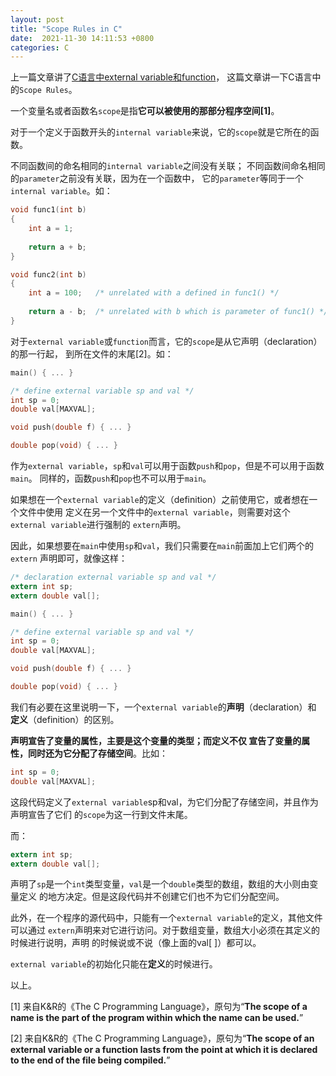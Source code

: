 ```yaml
---
layout: post
title: "Scope Rules in C"
date:  2021-11-30 14:11:53 +0800
categories: C
---
```


上一篇文章讲了[C语言中external variable和function](https://guo-sj.github.io/c/2021/11/30/external-variables-and-functions-in-c)，
这篇文章讲一下C语言中的`Scope Rules`。

一个变量名或者函数名`scope`是指**它可以被使用的那部分程序空间[1]**。

对于一个定义于函数开头的`internal variable`来说，它的`scope`就是它所在的函数。

不同函数间的命名相同的`internal variable`之间没有关联；
不同函数间命名相同的`parameter`之前没有关联，因为在一个函数中，
它的`parameter`等同于一个`internal variable`。如：
```c
void func1(int b)
{
    int a = 1;
    
    return a + b;
}

void func2(int b)
{
    int a = 100;   /* unrelated with a defined in func1() */
    
    return a - b;  /* unrelated with b which is parameter of func1() */
}
```

对于`external variable`或`function`而言，它的`scope`是从它声明（declaration）的那一行起，
到所在文件的末尾[2]。如：
```c
main() { ... }

/* define external variable sp and val */
int sp = 0;
double val[MAXVAL];

void push(double f) { ... }

double pop(void) { ... }
```
作为`external variable`，`sp`和`val`可以用于函数`push`和`pop`，但是不可以用于函数`main`。
同样的，函数`push`和`pop`也不可以用于`main`。

如果想在一个`external variable`的定义（definition）之前使用它，或者想在一个文件中使用
定义在另一个文件中的`external variable`，则需要对这个`external variable`进行强制的
`extern`声明。

因此，如果想要在`main`中使用`sp`和`val`，我们只需要在`main`前面加上它们两个的`extern`
声明即可，就像这样：
```c
/* declaration external variable sp and val */
extern int sp;
extern double val[];

main() { ... }

/* define external variable sp and val */
int sp = 0;
double val[MAXVAL];

void push(double f) { ... }

double pop(void) { ... }
```

我们有必要在这里说明一下，一个`external variable`的**声明**（declaration）和
**定义**（definition）的区别。

**声明宣告了变量的属性，主要是这个变量的类型；而定义不仅
宣告了变量的属性，同时还为它分配了存储空间**。比如：
```c
int sp = 0;
double val[MAXVAL];
```
这段代码定义了`external variable`sp和val，为它们分配了存储空间，并且作为声明宣告了它们
的`scope`为这一行到文件末尾。

而：
```c
extern int sp;
extern double val[];
```
声明了`sp`是一个`int`类型变量，`val`是一个`double`类型的数组，数组的大小则由变量定义
的地方决定。但是这段代码并不创建它们也不为它们分配空间。

此外，在一个程序的源代码中，只能有一个`external variable`的定义，其他文件可以通过
`extern`声明来对它进行访问。对于数组变量，数组大小必须在其定义的时候进行说明，声明
的时候说或不说（像上面的val[ ]）都可以。

`external variable`的初始化只能在**定义**的时候进行。

以上。

[1] 来自K&R的《The C Programming Language》，原句为“**The scope of a name is the part
of the program within which the name can be used.**”

[2] 来自K&R的《The C Programming Language》，原句为“**The scope of an external variable
or a function lasts from the point at which it is declared to the end of the file being
compiled.**”
